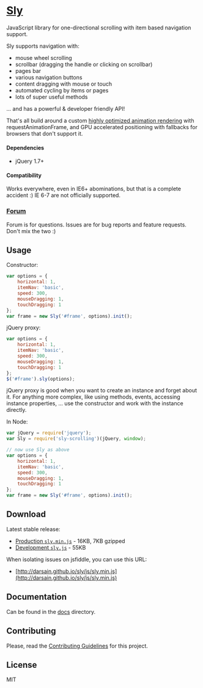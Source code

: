 # [Sly](http://darsa.in/sly)

JavaScript library for one-directional scrolling with item based navigation support.

Sly supports navigation with:

- mouse wheel scrolling
- scrollbar (dragging the handle or clicking on scrollbar)
- pages bar
- various navigation buttons
- content dragging with mouse or touch
- automated cycling by items or pages
- lots of super useful methods

... and has a powerful & developer friendly API!

That's all build around a custom [highly optimized animation rendering](http://i.imgur.com/nszjJBZ.png) with
requestAnimationFrame, and GPU accelerated positioning with fallbacks for browsers that don't support it.

#### Dependencies

- jQuery 1.7+

#### Compatibility

Works everywhere, even in IE6+ abominations, but that is a complete accident :) IE 6-7 are not officially supported.

### [Forum](https://groups.google.com/d/forum/sly-js)

Forum is for questions. Issues are for bug reports and feature requests. Don't mix the two :)

## Usage

Constructor:

```js
var options = {
	horizontal: 1,
	itemNav: 'basic',
	speed: 300,
	mouseDragging: 1,
	touchDragging: 1
};
var frame = new Sly('#frame', options).init();
```

jQuery proxy:

```js
var options = {
	horizontal: 1,
	itemNav: 'basic',
	speed: 300,
	mouseDragging: 1,
	touchDragging: 1
};
$('#frame').sly(options);
```

jQuery proxy is good when you want to create an instance and forget about it. For anything more complex, like using methods, events, accessing instance properties, ... use the constructor and work with the instance directly.

In Node:

```js
var jQuery = require('jquery');
var Sly = require('sly-scrolling')(jQuery, window);

// now use Sly as above
var options = {
	horizontal: 1,
	itemNav: 'basic',
	speed: 300,
	mouseDragging: 1,
	touchDragging: 1
};
var frame = new Sly('#frame', options).init();
```

## Download

Latest stable release:

- [Production `sly.min.js`](https://raw.github.com/darsain/sly/master/dist/sly.min.js) - 16KB, 7KB gzipped
- [Development `sly.js`](https://raw.github.com/darsain/sly/master/dist/sly.js) - 55KB

When isolating issues on jsfiddle, you can use this URL:

- [http://darsain.github.io/sly/js/sly.min.js](http://darsain.github.io/sly/js/sly.min.js)

## Documentation

Can be found in the [docs](https://github.com/darsain/sly/tree/master/docs) directory.

## Contributing

Please, read the [Contributing Guidelines](CONTRIBUTING.md) for this project.

## License

MIT